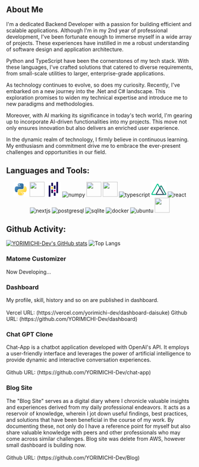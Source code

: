 <h2 align="left">About Me</h2>
<p align="left">
I'm a dedicated Backend Developer with a passion for building efficient and scalable applications. Although I'm in my 2nd year of professional development, I've been fortunate enough to immerse myself in a wide array of projects. These experiences have instilled in me a robust understanding of software design and application architecture.
</p>

<p align="left">
Python and TypeScript have been the cornerstones of my tech stack. With these languages, I've crafted solutions that catered to diverse requirements, from small-scale utilities to larger, enterprise-grade applications.
</p>

<p align="left">
As technology continues to evolve, so does my curiosity. Recently, I've embarked on a new journey into the .Net and C# landscape. This exploration promises to widen my technical expertise and introduce me to new paradigms and methodologies.
</p>

<p align="left">
Moreover, with AI marking its significance in today's tech world, I'm gearing up to incorporate AI-driven functionalities into my projects. This move not only ensures innovation but also delivers an enriched user experience.
</p>

<p align="left">
In the dynamic realm of technology, I firmly believe in continuous learning. My enthusiasm and commitment drive me to embrace the ever-present challenges and opportunities in our field.
</p>

<h2 align="left">Languages and Tools:</h2>
<p align="center"> 
<img src="https://raw.githubusercontent.com/devicons/devicon/master/icons/python/python-original.svg" alt="python" width="40" height="40"/>

<img src="https://cdn.jsdelivr.net/gh/devicons/devicon/icons/fastapi/fastapi-original.svg"  width="40" height="40" />
<img src="https://raw.githubusercontent.com/devicons/devicon/2ae2a900d2f041da66e950e4d48052658d850630/icons/pandas/pandas-original.svg" alt="pandas" width="40" height="40"/>
<img src="https://cdn.jsdelivr.net/gh/devicons/devicon/icons/numpy/numpy-original.svg" alt="numpy" width="40" height="40" />

<img src="https://cdn.jsdelivr.net/gh/devicons/devicon/icons/csharp/csharp-original.svg" width="40" height="40" /> 
<img src="https://cdn.jsdelivr.net/gh/devicons/devicon/icons/dotnetcore/dotnetcore-original.svg" width="40" height="40" /> 

<img src="https://cdn.jsdelivr.net/gh/devicons/devicon/icons/typescript/typescript-original.svg" alt="typescript" width="40" height="40" />
<img src="https://github.com/devicons/devicon/blob/v2.15.1/icons/nuxtjs/nuxtjs-original.svg" alt="typescript" width="40" height="40" />
<img src="https://cdn.jsdelivr.net/gh/devicons/devicon/icons/react/react-original.svg" alt="react" width="40" height="40" />
<img src="https://cdn.jsdelivr.net/gh/devicons/devicon/icons/nextjs/nextjs-original.svg" alt="nextjs" width="40" height="40" />

<img src="https://cdn.jsdelivr.net/gh/devicons/devicon/icons/postgresql/postgresql-original.svg" alt="postgresql" width="40" height="40" />
<img src="https://cdn.jsdelivr.net/gh/devicons/devicon/icons/sqlite/sqlite-original.svg" alt="sqlite" width="40" height="40"/>

<img src="https://cdn.jsdelivr.net/gh/devicons/devicon/icons/docker/docker-original.svg" alt="docker" width="40" height="40" />
<img src="https://cdn.jsdelivr.net/gh/devicons/devicon/icons/ubuntu/ubuntu-plain.svg" alt="ubuntu" width="40" height="40"/>
<img src="https://cdn.jsdelivr.net/gh/devicons/devicon/icons/vscode/vscode-original.svg" width="40" height="40" />

</p>

<h2 align="left">Github Activity:</h2>

[![YORIMICHI-Dev's GitHub stats](https://github-readme-stats.vercel.app/api?username=YORIMICHI-dev)](https://github.com/anuraghazra/github-readme-stats)
![Top Langs](https://github-readme-stats.vercel.app/api/top-langs/?username=YORIMICHI-dev&layout=compact)

<h3 align="left">Matome Customizer</h3>
<p align="left">
Now Developing...

</p>
<h3 align="left">Dashboard</h3>
<p align="left">
My profile, skill, history and so on are published in dashboard.<br><br>
Vercel URL: (https://vercel.com/yorimichi-dev/dashboard-daisuke)
Github URL: (https://github.com/YORIMICHI-Dev/dashboard)
</p>
<h3 align="left">Chat GPT Clone</h3>
<p align="left">
Chat-App is a chatbot application developed with OpenAI's API. It employs a user-friendly interface and leverages the power of artificial intelligence to provide dynamic and interactive conversation experiences. <br><br>
Github URL: (https://github.com/YORIMICHI-Dev/chat-app)
</p>
<h3 align="left">Blog Site</h3>
<p align="left">
  The "Blog Site" serves as a digital diary where I chronicle valuable insights and experiences derived from my daily professional endeavors. It acts as a reservoir of knowledge, wherein I jot down useful findings, best practices, and solutions that have been beneficial in the course of my work. By documenting these, not only do I have a reference point for myself but also share valuable knowledge with peers and other professionals who may come across similar challenges.
  Blog site was delete from AWS, however small dashboard is building now.
<br><br>
Github URL: (https://github.com/YORIMICHI-Dev/Blog)
</p>

